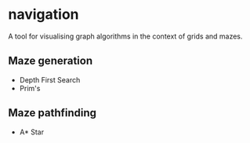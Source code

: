 navigation
==========

A tool for visualising graph algorithms in the context of grids and mazes.

Maze generation
---------------

* Depth First Search
* Prim's

Maze pathfinding
----------------
* A* Star